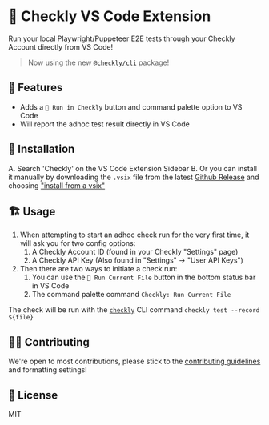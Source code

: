 # 🦝 Checkly VS Code Extension

Run your local Playwright/Puppeteer E2E tests through your Checkly Account directly from VS Code!

> Now using the new [`@checkly/cli`](https://github.com/checkly/checkly-cli) package!

## 📱 Features

- Adds a `🦝 Run in Checkly` button and command palette option to VS Code
- Will report the adhoc test result directly in VS Code

## 📌 Installation

A. Search 'Checkly' on the VS Code Extension Sidebar
B. Or you can install it manually by downloading the `.vsix` file from the latest [Github Release](https://github.com/ndom91/checkly-vscode/releases) and choosing ["install from a vsix"](https://code.visualstudio.com/docs/editor/extension-marketplace#_install-from-a-vsix)

## 🏗️ Usage

1. When attempting to start an adhoc check run for the very first time, it will ask you for two config options:
   1. A Checkly Account ID (found in your Checkly "Settings" page)
   2. A Checkly API Key (Also found in "Settings" -> "User API Keys")
2. Then there are two ways to initiate a check run:
   1. You can use the `🦝 Run Current File` button in the bottom status bar in VS Code
   2. The command palette command `Checkly: Run Current File`

The check will be run with the [`checkly`](https://npm.im/checkly) CLI command `checkly test --record ${file}`

## 🏋️‍♀️ Contributing

We're open to most contributions, please stick to the [contributing guidelines]() and formatting settings!

## 📝 License

MIT

